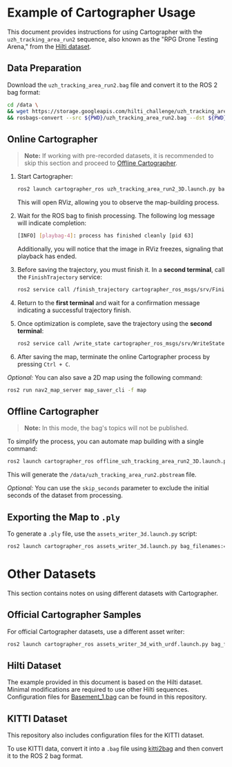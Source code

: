 # Example of Cartographer Usage

This document provides instructions for using Cartographer with the `uzh_tracking_area_run2` sequence, also known as the "RPG Drone Testing Arena," from the [Hilti dataset](https://www.hilti-challenge.com/dataset-2021.html).

## Data Preparation

Download the `uzh_tracking_area_run2.bag` file and convert it to the ROS 2 bag format:

```sh
cd /data \
&& wget https://storage.googleapis.com/hilti_challenge/uzh_tracking_area_run2.bag \
&& rosbags-convert --src ${PWD}/uzh_tracking_area_run2.bag --dst ${PWD}/uzh_tracking_area_run2
```

## Online Cartographer

> **Note:** If working with pre-recorded datasets, it is recommended to skip this section and proceed to [Offline Cartographer](#offline-cartographer).

1. Start Cartographer:
    ```sh
    ros2 launch cartographer_ros uzh_tracking_area_run2_3D.launch.py bag_filename:=/data/uzh_tracking_area_run2
    ```
    This will open RViz, allowing you to observe the map-building process.

2. Wait for the ROS bag to finish processing. The following log message will indicate completion:
    ```sh
    [INFO] [playbag-4]: process has finished cleanly [pid 63]
    ```
    Additionally, you will notice that the image in RViz freezes, signaling that playback has ended.

3. Before saving the trajectory, you must finish it. In a **second terminal**, call the `FinishTrajectory` service:
    ```sh
    ros2 service call /finish_trajectory cartographer_ros_msgs/srv/FinishTrajectory "{trajectory_id: 0}"
    ```

4. Return to the **first terminal** and wait for a confirmation message indicating a successful trajectory finish.

5. Once optimization is complete, save the trajectory using the **second terminal**:
    ```sh
    ros2 service call /write_state cartographer_ros_msgs/srv/WriteState "{filename: '/data/uzh_tracking_area_run2.pbstream', include_unfinished_submaps: true}"
    ```

6. After saving the map, terminate the online Cartographer process by pressing `Ctrl + C`.

_Optional:_ You can also save a 2D map using the following command:
```sh
ros2 run nav2_map_server map_saver_cli -f map
```

## Offline Cartographer

> **Note:** In this mode, the bag's topics will not be published.

To simplify the process, you can automate map building with a single command:

```sh
ros2 launch cartographer_ros offline_uzh_tracking_area_run2_3D.launch.py bag_filenames:=/data/uzh_tracking_area_run2 skip_seconds:=0 no_rviz:=false
```

This will generate the `/data/uzh_tracking_area_run2.pbstream` file.

_Optional:_ You can use the `skip_seconds` parameter to exclude the initial seconds of the dataset from processing.

## Exporting the Map to `.ply`

To generate a `.ply` file, use the `assets_writer_3d.launch.py` script:

```sh
ros2 launch cartographer_ros assets_writer_3d.launch.py bag_filenames:=/path/to/uzh_tracking_area_run2 pose_graph_filename:=/path/to/uzh_tracking_area_run2.pbstream
```

# Other Datasets

This section contains notes on using different datasets with Cartographer.

## Official Cartographer Samples

For official Cartographer datasets, use a different asset writer:

```sh
ros2 launch cartographer_ros assets_writer_3d_with_urdf.launch.py bag_filenames:=/workspace/bags/b3-2016-02-02-13-32-01 pose_graph_filename:=/workspace/bags/b3-2016-02-02-13-32-01.pbstream
```

## Hilti Dataset

The example provided in this document is based on the Hilti dataset. Minimal modifications are required to use other Hilti sequences. Configuration files for [Basement_1.bag](https://storage.googleapis.com/hilti_challenge/Basement_1.bag) can be found in this repository.

## KITTI Dataset

This repository also includes configuration files for the KITTI dataset.

To use KITTI data, convert it into a `.bag` file using [kitti2bag](../kitti_tools/kitti2bag/) and then convert it to the ROS 2 bag format.

